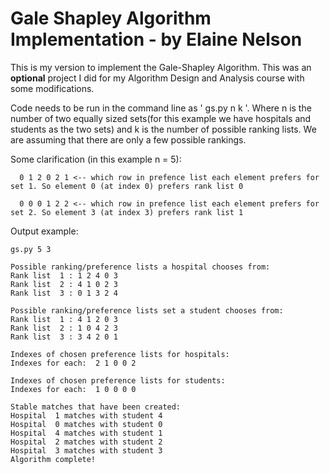 # Gale Shapley Algorithm Implementation - by Elaine Nelson


This is my version to implement the Gale-Shapley Algorithm. This was an **optional** project I did for my Algorithm Design and Analysis course with some modifications.

Code needs to be run in the command line as ' gs.py n k '. Where n is the number of two equally sized sets(for this example we have hospitals and students as the two sets) and k is the number of possible ranking lists. We are assuming that there are only a few possible rankings.

Some clarification (in this example n = 5): 
         
      0 1 2 0 2 1 <-- which row in prefence list each element prefers for set 1. So element 0 (at index 0) prefers rank list 0 
      
      0 0 0 1 2 2 <-- which row in prefence list each element prefers for set 2. So element 3 (at index 3) prefers rank list 1 
      
Output example: 
```
gs.py 5 3

Possible ranking/preference lists a hospital chooses from:
Rank list  1 : 1 2 4 0 3
Rank list  2 : 4 1 0 2 3
Rank list  3 : 0 1 3 2 4

Possible ranking/preference lists set a student chooses from:
Rank list  1 : 4 1 2 0 3
Rank list  2 : 1 0 4 2 3
Rank list  3 : 3 4 2 0 1

Indexes of chosen preference lists for hospitals:
Indexes for each:  2 1 0 0 2

Indexes of chosen preference lists for students:
Indexes for each:  1 0 0 0 0

Stable matches that have been created:
Hospital  1 matches with student 4
Hospital  0 matches with student 0
Hospital  4 matches with student 1
Hospital  2 matches with student 2
Hospital  3 matches with student 3
Algorithm complete!
```

